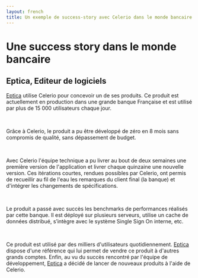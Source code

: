 ```yaml
---
layout: french
title: Un exemple de success-story avec Celerio dans le monde bancaire.
---
```


<h1>Une success story dans le monde bancaire</h1>
<h2><a name="ssii">Eptica, Editeur de logiciels</a></h2>

<p>
    <a target="_blank" href="http://www.eptica.com">Eptica</a> utilise Celerio pour concevoir un de ses produits.
    Ce produit est actuellement en production dans une grande banque Française et est
    utilisé par plus de 15 000 utilisateurs chaque jour.
</p>
<br/>
<p>
    Grâce à Celerio, le produit a pu être développé de zéro en 8 mois sans 
    compromis de qualité, sans dépassement de budget.
</p>
<br/>
<p>
    Avec Celerio l'équipe technique a pu livrer au bout de deux semaines une première version de 
    l'application et livrer chaque quinzaine une nouvelle version. Ces itérations courtes, rendues 
    possibles par Celerio, ont permis de recueillir au fil de l'eau les remarques
    du client final (la banque) et d'intégrer les changements de spécifications.</p>
<br/>
<p>
    Le produit a passé avec succès les benchmarks de performances réalisés par cette banque. 
    Il est déployé sur plusieurs serveurs, utilise un cache de données distribué, s’intègre avec le système 
    Single Sign On interne, etc.
</p>
<br/>
<p>
    Ce produit est utilisé par des milliers d'utilisateurs quotidiennement. <a target="_blank" href="http://www.eptica.com">Eptica</a> dispose d'une référence qui lui permet de vendre
    ce produit à d'autres grands comptes. Enfin, au vu du succès rencontré par l'équipe de développement, <a target="_blank" href="http://www.eptica.com">Eptica</a> a décidé de
    lancer de nouveaux produits à l'aide de Celerio.
</p>
<br/>
<br/>
<br/>
<br/>
<br/>

